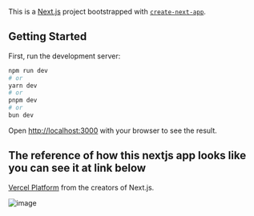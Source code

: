This is a [Next.js](https://nextjs.org) project bootstrapped with [`create-next-app`](https://nextjs.org/docs/app/api-reference/cli/create-next-app).

## Getting Started

First, run the development server:

```bash
npm run dev
# or
yarn dev
# or
pnpm dev
# or
bun dev
```

Open [http://localhost:3000](http://localhost:3000) with your browser to see the result.


## The reference of how this nextjs app looks like you can see it at link below

[Vercel Platform](https://www.youtube.com/watch?v=pqpSk4MElFo) from the creators of Next.js.

![image](https://github.com/user-attachments/assets/8b454855-78d1-418c-a444-7f62829c13e0)

